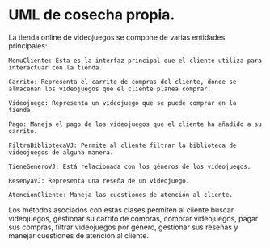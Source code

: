 # UML de cosecha propia.
La tienda online de videojuegos se compone de varias entidades principales:

    MenuCliente: Esta es la interfaz principal que el cliente utiliza para interactuar con la tienda.

    Carrito: Representa el carrito de compras del cliente, donde se almacenan los videojuegos que el cliente planea comprar.

    Videojuego: Representa un videojuego que se puede comprar en la tienda.

    Pago: Maneja el pago de los videojuegos que el cliente ha añadido a su carrito.

    FiltraBibliotecaVJ: Permite al cliente filtrar la biblioteca de videojuegos de alguna manera.

    TieneGeneroVJ: Está relacionada con los géneros de los videojuegos.

    ResenyaVJ: Representa una reseña de un videojuego.

    AtencionCliente: Maneja las cuestiones de atención al cliente.

Los métodos asociados con estas clases permiten al cliente buscar videojuegos, gestionar su carrito de compras, comprar videojuegos, pagar sus compras, filtrar videojuegos por género, gestionar sus reseñas y manejar cuestiones de atención al cliente.
